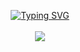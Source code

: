 <p align="center">
<a href="https://github.com/TaosLezz">
    <img src="https://readme-typing-svg.demolab.com?font=Georgia&size=18&duration=2000&pause=100&multiline=true&width=500&height=80&lines=TaosLezz;AI+%7C+Computer+Vision+%7C+LLMs+%7C+Bots" alt="Typing SVG" />
</a>
<br/>
  
<!-- <a href="https://pypi.org/user/TaosLezz/">
    <img src="https://komarev.com/ghpvc/?username=TaosLezz&label=Visitors&color=0e75b6&style=flat" alt="googoldkhan" />
</a> -->

<br/> 

<!-- <a href="https://github.com/TaosLezz">
    <img src="https://github-readme-stats.vercel.app/api?username=TaosLezz&show_icons=true&count_private=true&show_icons=true&hide_border=true&hide_title=true&card_width=300px&hide_rank=true&bg_color=00000000&theme=dracula">
</a> -->

<a href="https://github.com/TaosLezz">
    <img src="https://github-stats-alpha.vercel.app/api?username=TaosLezz&cc=22272e&tc=37BCF6&ic=fff">
</a>

</p>
